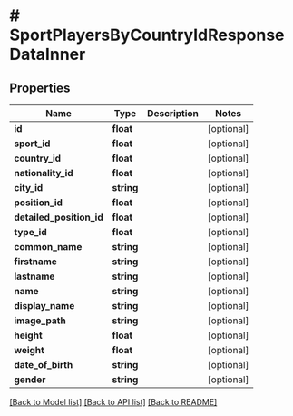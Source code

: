 # # SportPlayersByCountryIdResponseDataInner

## Properties

Name | Type | Description | Notes
------------ | ------------- | ------------- | -------------
**id** | **float** |  | [optional]
**sport_id** | **float** |  | [optional]
**country_id** | **float** |  | [optional]
**nationality_id** | **float** |  | [optional]
**city_id** | **string** |  | [optional]
**position_id** | **float** |  | [optional]
**detailed_position_id** | **float** |  | [optional]
**type_id** | **float** |  | [optional]
**common_name** | **string** |  | [optional]
**firstname** | **string** |  | [optional]
**lastname** | **string** |  | [optional]
**name** | **string** |  | [optional]
**display_name** | **string** |  | [optional]
**image_path** | **string** |  | [optional]
**height** | **float** |  | [optional]
**weight** | **float** |  | [optional]
**date_of_birth** | **string** |  | [optional]
**gender** | **string** |  | [optional]

[[Back to Model list]](../../README.md#models) [[Back to API list]](../../README.md#endpoints) [[Back to README]](../../README.md)

